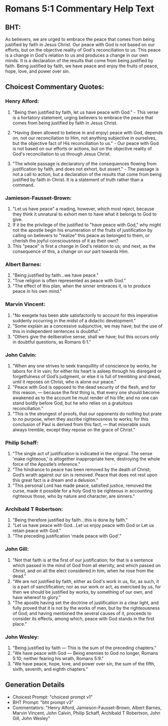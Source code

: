 # Romans 5:1 Commentary Help Text

## BHT:
As believers, we are urged to embrace the peace that comes from being justified by faith in Jesus Christ. Our peace with God is not based on our efforts, but on the objective reality of God's reconciliation to us. This peace is a change in God's relation to us and produces a change in our own minds. It is a declaration of the results that come from being justified by faith. Being justified by faith, we have peace and enjoy the fruits of peace, hope, love, and power over sin.

## Choicest Commentary Quotes:
### Henry Alford:
1. "Being then justified by faith, let us have peace with God." - This verse is a hortatory statement, urging believers to embrace the peace that comes from being justified by faith in Jesus Christ.

2. "Having (been allowed to believe in and enjoy) peace with God, depends on, not our reconciliation to Him, not anything subjective in ourselves, but the objective fact of His reconciliation to us." - Our peace with God is not based on our efforts or actions, but on the objective reality of God's reconciliation to us through Jesus Christ.

3. "The whole passage is declaratory of the consequences flowing from justification by faith, and does not exhort, but assert." - The passage is not a call to action, but a declaration of the results that come from being justified by faith in Christ. It is a statement of truth rather than a command.

### Jamieson-Fausset-Brown:
1. "Let us have peace" a reading, however, which most reject, because they think it unnatural to exhort men to have what it belongs to God to give.
2. If it be the privilege of the justified to "have peace with God," why might not the apostle begin his enumeration of the fruits of justification by calling on believers to "realize" this peace as belonged to them, or cherish the joyful consciousness of it as their own?
3. This "peace" is first a change in God's relation to us; and next, as the consequence of this, a change on our part towards Him.

### Albert Barnes:
1. "Being justified by faith...we have peace." 
2. "True religion is often represented as peace with God."
3. "The effect of this plan, when the sinner embraces it, is to produce peace in his own mind."

### Marvin Vincent:
1. "No exegete has been able satisfactorily to account for this imperative suddenly occurring in the midst of a didactic development."
2. "Some explain as a concessive subjunctive, we may have; but the use of this in independent sentences is doubtful."
3. "Others give the deliberative sense, shall we have; but this occurs only in doubtful questions, as Romans 6:1."

### John Calvin:
1. "When any one strives to seek tranquillity of conscience by works, he labors for it in vain; for either his heart is asleep through his disregard or forgetfulness of God’s judgment, or else it is full of trembling and dread, until it reposes on Christ, who is alone our peace."
2. "Peace with God is opposed to the dead security of the flesh, and for this reason, — because the first thing is, that every one should become awakened as to the account he must render of his life; and no one can stand boldly before God, but he who relies on a gratuitous reconciliation."
3. "This is the strongest of proofs, that our opponents do nothing but prate to no purpose, when they ascribe righteousness to works; for this conclusion of Paul is derived from this fact, — that miserable souls always tremble, except they repose on the grace of Christ."

### Philip Schaff:
1. "The single act of justification is indicated in the original. The sense 'make righteous,' is altogether inappropriate here, destroying the whole force of the Apostle’s inference."
2. "The hindrance to peace has been removed by the death of Christ; God’s wrath against our sin is removed. Peace that does not rest upon this great fact is a dream and a delusion."
3. "This personal Lord has made peace, satisfied justice, removed the curse, made it possible for a holy God to be righteous in accounting righteous those, who by nature and character, are sinners."

### Archibald T Robertson:
1. "Being therefore justified by faith...this is done by faith." 
2. "Let us have peace with God...Let us enjoy peace with God or Let us retain peace with God."
3. "The preceding justification 'made peace with God'."

### John Gill:
1. "Not that faith is at the first of our justification; for that is a sentence which passed in the mind of God from all eternity, and which passed on Christ, and on all the elect considered in him, when he rose from the dead."
2. "We are not justified by faith, either as God's work in us, for, as such, it is a part of sanctification; nor as our work or act, as exercised by us, for then we should be justified by works, by something of our own, and have whereof to glory."
3. "The apostle having set the doctrine of justification in a clear light, and fully proved that it is not by the works of men, but by the righteousness of God; and having mentioned the several causes of it, proceeds to consider its effects, among which, peace with God stands in the first place."

### John Wesley:
1. "Being justified by faith — This is the sum of the preceding chapters."
2. "We have peace with God — Being enemies to God no longer, Romans 5:10; neither fearing his wrath, Romans 5:9."
3. "We have peace, hope, love, and power over sin, the sum of the fifth, sixth, seventh, and eighth chapters."


## Generation Details
- Choicest Prompt: "choicest prompt v1"
- BHT Prompt: "bht prompt v3"
- Commentators: "Henry Alford, Jamieson-Fausset-Brown, Albert Barnes, Marvin Vincent, John Calvin, Philip Schaff, Archibald T Robertson, John Gill, John Wesley"
